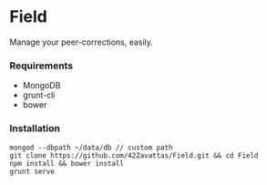 # Field

Manage your peer-corrections, easily.

### Requirements

- MongoDB
- grunt-cli
- bower

### Installation

	mongod --dbpath ~/data/db // custom path
    git clone https://github.com/42Zavattas/Field.git && cd Field
	npm install && bower install
	grunt serve
